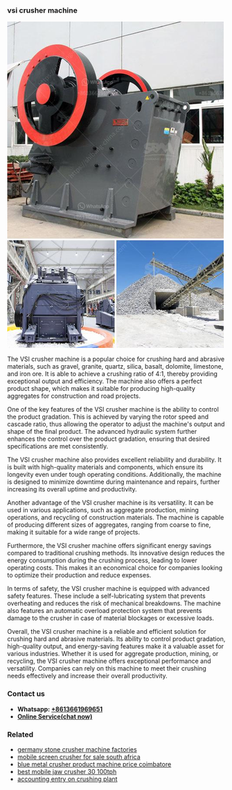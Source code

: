 <h3>vsi crusher machine</h3><img src='1706767744.jpg' alt=''><p>The VSI crusher machine is a popular choice for crushing hard and abrasive materials, such as gravel, granite, quartz, silica, basalt, dolomite, limestone, and iron ore. It is able to achieve a crushing ratio of 4:1, thereby providing exceptional output and efficiency. The machine also offers a perfect product shape, which makes it suitable for producing high-quality aggregates for construction and road projects.</p><p>One of the key features of the VSI crusher machine is the ability to control the product gradation. This is achieved by varying the rotor speed and cascade ratio, thus allowing the operator to adjust the machine's output and shape of the final product. The advanced hydraulic system further enhances the control over the product gradation, ensuring that desired specifications are met consistently.</p><p>The VSI crusher machine also provides excellent reliability and durability. It is built with high-quality materials and components, which ensure its longevity even under tough operating conditions. Additionally, the machine is designed to minimize downtime during maintenance and repairs, further increasing its overall uptime and productivity.</p><p>Another advantage of the VSI crusher machine is its versatility. It can be used in various applications, such as aggregate production, mining operations, and recycling of construction materials. The machine is capable of producing different sizes of aggregates, ranging from coarse to fine, making it suitable for a wide range of projects.</p><p>Furthermore, the VSI crusher machine offers significant energy savings compared to traditional crushing methods. Its innovative design reduces the energy consumption during the crushing process, leading to lower operating costs. This makes it an economical choice for companies looking to optimize their production and reduce expenses.</p><p>In terms of safety, the VSI crusher machine is equipped with advanced safety features. These include a self-lubricating system that prevents overheating and reduces the risk of mechanical breakdowns. The machine also features an automatic overload protection system that prevents damage to the crusher in case of material blockages or excessive loads.</p><p>Overall, the VSI crusher machine is a reliable and efficient solution for crushing hard and abrasive materials. Its ability to control product gradation, high-quality output, and energy-saving features make it a valuable asset for various industries. Whether it is used for aggregate production, mining, or recycling, the VSI crusher machine offers exceptional performance and versatility. Companies can rely on this machine to meet their crushing needs effectively and increase their overall productivity.</p><h3>Contact us</h3><ul><li><strong>Whatsapp:&nbsp;<a href="https://wa.me/8613661969651">+8613661969651</a></strong></li><li><a href="https://swt.shibang-china.com/?git&amp;zhl&amp;vsi crusher machine"><strong>Online Service(chat now)</strong></a></li></ul><h3>Related</h3><ul><li><a href='germany stone crusher machine factories.md'>germany stone crusher machine factories</a></li><li><a href='mobile screen crusher for sale south africa.md'>mobile screen crusher for sale south africa</a></li><li><a href='blue metal crusher product machine price coimbatore.md'>blue metal crusher product machine price coimbatore</a></li><li><a href='best mobile jaw crusher 30 100tph.md'>best mobile jaw crusher 30 100tph</a></li><li><a href='accounting entry on crushing plant.md'>accounting entry on crushing plant</a></li></ul>